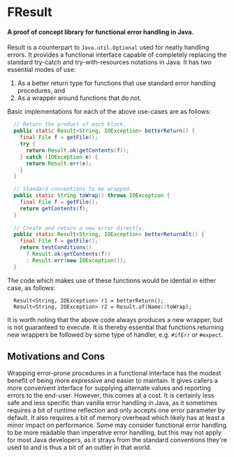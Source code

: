 # FResult
#### A proof of concept library for functional error handling in Java.

   Result is a counterpart to `Java.util.Optional` used for neatly handling errors.
It provides a functional interface capable of completely replacing the standard
try-catch and try-with-resources notations in Java. It has two essential modes of
use:

1. As a better return type for functions that use standard error handling
procedures, and
2. As a wrapper around functions that do not.

Basic implementations for each of the above use-cases are as follows:

```java
  // Return the product of each block.
  public static Result<String, IOException> betterReturn() {
    final File f = getFile();
    try {
      return Result.ok(getContents(f));
    } catch (IOException e) {
      return Result.err(e);
    }
  }

  // Standard conventions to be wrapped.
  public static String toWrap() throws IOException {
    final File f = getFile();
    return getContents(f);
  }
  
  // Create and return a new error directly.
  public static Result<String, IOException> betterReturnAlt() {
    final File f = getFile();
    return testConditions()
      ? Result.ok(getContents(f))
      : Result.err(new IOException());
  }
```

The code which makes use of these functions would be idential in either
case, as follows:

```
  Result<String, IOException> r1 = betterReturn();
  Result<String, IOException> r2 = Result.of(Name::toWrap);
```

  It is worth noting that the above code always produces a new wrapper, but
is not guaranteed to execute. It is thereby essential that functions returning
new wrappers be followed by some type of handler, e.g. `#ifErr` or `#expect`.

## Motivations and Cons

  Wrapping error-prone procedures in a functional interface has the modest
benefit of being more expressive and easier to maintain. It gives callers a
more convenient interface for supplying alternate values and reporting errors
to the end-user. However, this comes at a cost. It is certainly less safe and
less specific than vanilla error handling in Java, as it sometimes requires a
bit of runtime reflection and only accepts one error parameter by default. It
also requires a bit of memory overhead which likely has at least a minor
impact on performance. Some may consider functional error handling to be more
readable than imperative error handling, but this may not apply for most Java
developers, as it strays from the standard conventions they're used to and is
thus a bit of an outlier in that world.
